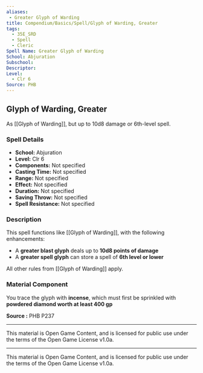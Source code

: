 ```yaml
---
aliases:
 - Greater Glyph of Warding
title: Compendium/Basics/Spell/Glyph of Warding, Greater
tags:  
  - 35E_SRD  
  - Spell  
  - Cleric  
Spell Name: Greater Glyph of Warding
School: Abjuration
Subschool: 
Descriptor: 
Level:  
  - Clr 6  
Source: PHB
---
```


## Glyph of Warding, Greater

As [[Glyph of Warding]], but up to 10d8 damage or 6th-level spell.

### Spell Details

- **School:** Abjuration  
- **Level:** Clr 6  
- **Components:** Not specified  
- **Casting Time:** Not specified  
- **Range:** Not specified  
- **Effect:** Not specified  
- **Duration:** Not specified  
- **Saving Throw:** Not specified  
- **Spell Resistance:** Not specified  

### Description

This spell functions like [[Glyph of Warding]], with the following enhancements:

- A **greater blast glyph** deals up to **10d8 points of damage**
- A **greater spell glyph** can store a spell of **6th level or lower**

All other rules from [[Glyph of Warding]] apply.

### Material Component

You trace the glyph with **incense**, which must first be sprinkled with **powdered diamond worth at least 400 gp**



**Source :** PHB P237

---

This material is Open Game Content, and is licensed for public use under  
the terms of the Open Game License v1.0a.

---

This material is Open Game Content, and is licensed for public use under the terms of the Open Game License v1.0a.

